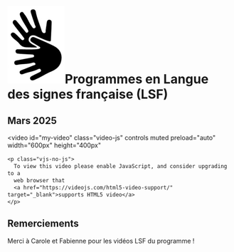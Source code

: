 # <span class="middle img-3rem">![](assets/lsf.png)</span>Programmes en Langue des signes française (LSF)

## Mars 2025
<ul id="lsf-03-25"></ul>

<link href="stylesheets/video-js.css" rel="stylesheet" />
<link href="stylesheets/extra.video-js.css" rel="stylesheet" />

<video
    id="my-video"
    class="video-js"
    controls
    muted
    preload="auto"
    width="600px"
    height="400px"
  >
    <p class="vjs-no-js">
      To view this video please enable JavaScript, and consider upgrading to a
      web browser that
      <a href="https://videojs.com/html5-video-support/" target="_blank">supports HTML5 video</a>
    </p>
  </video>
 
## Remerciements

Merci à Carole et Fabienne pour les vidéos LSF du programme !


<script src="https://vjs.zencdn.net/8.16.1/video.min.js"></script>

<script>
    document.getElementsByClassName("vjs-no-js")[0].style.display = "none";
    const baseUrl = "https://cloud.laucarre.com/s/LD-LSF-prog/download?path=%2Fmars2025&files="
    
    const player = videojs("my-video", {responsive: true});

    let playlist = [
    {
        title: "Jeudi 13 mars",
        url: "01 Jeudi 13 mars.mp4",
    },
    {
        title: "Samedi 22 mars",
        url: "02 Samedi 22 mars.mp4",
    },
    {
        title: "Mercredi 26 mars",
        url: "03 Mercredi 26 mars.mp4",
    },
    {
        title: "Jeudi 27 mars",
        url: "04 Jeudi 27 mars.mp4",
    },
    {
        title: "Samedi 29 mars",
        url: "05 Samedi 29 mars.mp4",
    },
    {
        title: "Mercredi 19, 26 mars",
        url: "06 Mercredi 19, 26 mars.mp4",
    }
    ];

    function populate_list (data, elemId) {
        elem = document.getElementById(elemId)
        let i = 0;
        for (let item of data) {
            let cls = i==0 ? " active" : ""
            i++;
            elem.insertAdjacentHTML('beforeend', 
            `<li><button class="prog-button` + cls +
            `" onclick="doo(this,'` + 
            baseUrl + item.url+`')">` + 
            item.title+'</button></li>');
        }
    }
    function populate_playlist () {
        populate_list(playlist, "lsf-03-25");
    }
    function doo (e,url) {
        player.pause()
        player.src(url)
        // player.load()
        player.play()
        // add class "active" to item
        if (e != null) {
            elem = document.getElementById("lsf-03-25")
            for (let b of elem.children) {
                b.firstElementChild.classList.remove("active")
            }
            e.classList.add("active")
            }
    }
    populate_playlist();
    doo(null, baseUrl + playlist[0].url)
</script>